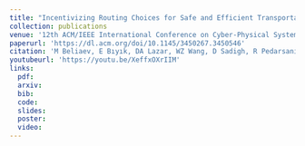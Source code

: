```yaml
---
title: "Incentivizing Routing Choices for Safe and Efficient Transportation in the Face of the COVID-19 Pandemic"
collection: publications
venue: '12th ACM/IEEE International Conference on Cyber-Physical Systems (ICCPS), Nashville, Tennessee, USA, May 2021'
paperurl: 'https://dl.acm.org/doi/10.1145/3450267.3450546'
citation: 'M Beliaev, E Bıyık, DA Lazar, WZ Wang, D Sadigh, R Pedarsani.'
youtubeurl: 'https://youtu.be/XeffxOXrIIM'
links:
  pdf:
  arxiv:
  bib:
  code:
  slides:
  poster:
  video:
---
```

